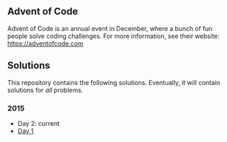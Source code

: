 ## Advent of Code

Advent of Code is an annual event in December, where a bunch of fun people solve coding challenges.
For more information, see their website: https://adventofcode.com

## Solutions

This repository contains the following solutions.
Eventually, it will contain solutions for _all_ problems.

### 2015

* Day 2: current
* [Day 1](<https://github.com/dbarenholz/advent-of-code/blob/main/src/2015/01.hs>)
